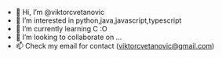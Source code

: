 - 👋 Hi, I’m @viktorcvetanovic
- 👀 I’m interested in python,java,javascript,typescript
- 🌱 I’m currently learning C :O
- 💞️ I’m looking to collaborate on ...
- 📫 Check my email for contact (viktorcvetanovic@gmail.com)


